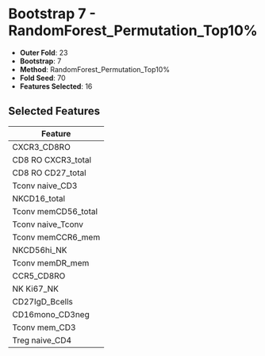 # Bootstrap 7 - RandomForest_Permutation_Top10%

- **Outer Fold**: 23
- **Bootstrap**: 7
- **Method**: RandomForest_Permutation_Top10%
- **Fold Seed**: 70
- **Features Selected**: 16

## Selected Features

| Feature |
|---------|
| CXCR3_CD8RO |
| CD8 RO CXCR3_total |
| CD8 RO CD27_total |
| Tconv naive_CD3 |
| NKCD16_total |
| Tconv memCD56_total |
| Tconv naive_Tconv |
| Tconv memCCR6_mem |
| NKCD56hi_NK |
| Tconv memDR_mem |
| CCR5_CD8RO |
| NK Ki67_NK |
| CD27IgD_Bcells |
| CD16mono_CD3neg |
| Tconv mem_CD3 |
| Treg naive_CD4 |
